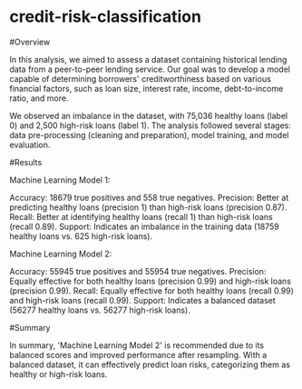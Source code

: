 # credit-risk-classification


#Overview

In this analysis, we aimed to assess a dataset containing historical lending data from a peer-to-peer lending service. Our goal was to develop a model capable of determining borrowers' creditworthiness based on various financial factors, such as loan size, interest rate, income, debt-to-income ratio, and more.

We observed an imbalance in the dataset, with 75,036 healthy loans (label 0) and 2,500 high-risk loans (label 1). The analysis followed several stages: data pre-processing (cleaning and preparation), model training, and model evaluation.

#Results

Machine Learning Model 1:

Accuracy: 18679 true positives and 558 true negatives.
Precision: Better at predicting healthy loans (precision 1) than high-risk loans (precision 0.87).
Recall: Better at identifying healthy loans (recall 1) than high-risk loans (recall 0.89).
Support: Indicates an imbalance in the training data (18759 healthy loans vs. 625 high-risk loans).

Machine Learning Model 2:

Accuracy: 55945 true positives and 55954 true negatives.
Precision: Equally effective for both healthy loans (precision 0.99) and high-risk loans (precision 0.99).
Recall: Equally effective for both healthy loans (recall 0.99) and high-risk loans (recall 0.99).
Support: Indicates a balanced dataset (56277 healthy loans vs. 56277 high-risk loans).

#Summary

In summary, 'Machine Learning Model 2' is recommended due to its balanced scores and improved performance after resampling. With a balanced dataset, it can effectively predict loan risks, categorizing them as healthy or high-risk loans.